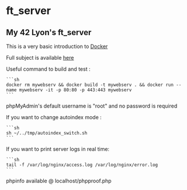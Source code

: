 # ft_server

## My 42 Lyon's ft_server

This is a very basic introduction to [Docker](https://www.docker.com/)

Full subject is available [here](/docs)

Useful command to build and test :

	```sh
	docker rm mywebserv && docker build -t mywebserv . && docker run --name mywebserv -it -p 80:80 -p 443:443 mywebserv
	```

phpMyAdmin's default username is "root" and no password is required

If you want to change autoindex mode :

	```sh
	sh ~/../tmp/autoindex_switch.sh
	```

If you want to print server logs in real time:

	```sh
	tail -f /var/log/nginx/access.log /var/log/nginx/error.log
	```

phpinfo available @ localhost/phpproof.php
